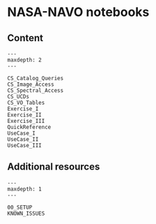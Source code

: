 # NASA-NAVO notebooks

## Content

```{toctree}
---
maxdepth: 2
---

CS_Catalog_Queries
CS_Image_Access
CS_Spectral_Access
CS_UCDs
CS_VO_Tables
Exercise_I
Exercise_II
Exercise_III
QuickReference
UseCase_I
UseCase_II
UseCase_III
```


## Additional resources

```{toctree}
---
maxdepth: 1
---

00_SETUP
KNOWN_ISSUES
```